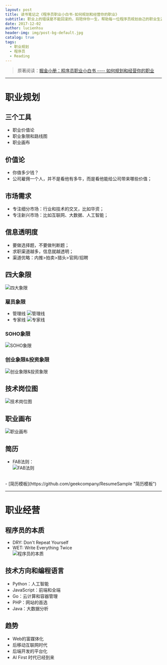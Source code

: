 ```yaml
---
layout: post
title: 读书笔记之《程序员职业小白书-如何规划和经营你的职业》
subtitle: 职业上的错误是不能回滚的，将陪伴你一生，帮助每一位程序员规划自己的职业生涯
date: 2017-12-02
author: lucienhsu
header-img: img/post-bg-default.jpg
catalog: true
tags:
  - 职业规划
  - 程序员
  - Reading
---
```


> 原著阅读：[掘金小册：程序员职业小白书 ---- 如何规划和经营你的职业](https://juejin.im/book/59e17a7ff265da430629cc4e)

--------------------------------------------------------------------------------

# 职业规划

## 三个工具

- 职业价值论
- 职业象限和路线图
- 职业画布

## 价值论

- 你值多少钱？
- 公司雇佣一个人，并不是看他有多牛，而是看他能给公司带来哪些价值；

## 市场需求

- 专注细分市场：行业和技术的交叉，比如华资；
- 专注新兴市场：比如互联网、大数据、人工智能；

## 信息透明度

- 要做选择题，不要做判断题；
- 求职渠道越多，信息就越透明；
- 渠道优略：内推>拍卖>猎头>官网/招聘

## 四大象限 
![四大象限](http://pa99q7scc.bkt.clouddn.com/blog/180908/L2jhiHg0bf.jpg?imageslim)

### 雇员象限    
- 管理线 ![管理线](http://pa99q7scc.bkt.clouddn.com/blog/180908/eb424j0jEL.jpg?imageslim)
- 专家线 ![专家线](http://pa99q7scc.bkt.clouddn.com/blog/180908/fEIchB32Cm.jpg?imageslim)

### SOHO象限  
![SOHO象限](http://pa99q7scc.bkt.clouddn.com/blog/180908/c6G1bK3hI6.jpg?imageslim)

### 创业象限&投资象限   
![创业象限&投资象限](http://pa99q7scc.bkt.clouddn.com/blog/180908/Jb09hj0hhb.jpg?imageslim)

## 技术岗位图    
![技术岗位图](http://pa99q7scc.bkt.clouddn.com/blog/180908/7fH011ecfg.jpg?imageslim)

## 职业画布 
![职业画布](http://pa99q7scc.bkt.clouddn.com/blog/180908/cjjA4bGhI4.jpg?imageslim)

## 简历   
- FAB法则：    
![FAB法则](http://pa99q7scc.bkt.clouddn.com/blog/180908/bLk57B46BK.jpg?imageslim) 
<br>    
- [简历模板](https://github.com/geekcompany/ResumeSample "简历模板")

--------------------------------------------------------------------------------

# 职业经营

## 程序员的本质

- DRY: Don't Repeat Yourself    
- WET: Write Everything Twice    
![程序员的本质](http://pa99q7scc.bkt.clouddn.com/blog/180908/jCd4jhLbC4.jpg?imageslim)

## 技术方向和编程语言    
- Python：人工智能
- JavaScript：前端和全端
- Go：云计算和容器管理
- PHP：网站的首选
- Java：大数据分析

## 趋势   
- Web的富媒体化
- 后移动互联网时代
- 后端开发的平台化
- AI First 时代已经到来
